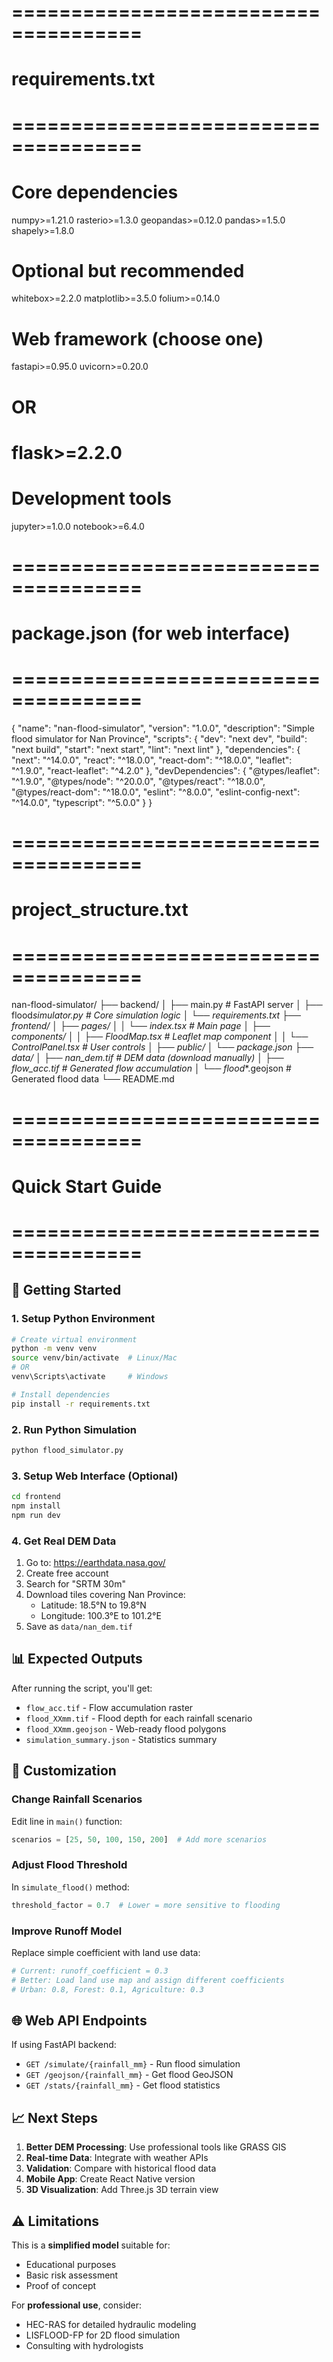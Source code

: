 # =====================================

# requirements.txt

# =====================================

# Core dependencies

numpy>=1.21.0
rasterio>=1.3.0
geopandas>=0.12.0
pandas>=1.5.0
shapely>=1.8.0

# Optional but recommended

whitebox>=2.2.0
matplotlib>=3.5.0
folium>=0.14.0

# Web framework (choose one)

fastapi>=0.95.0
uvicorn>=0.20.0

# OR

# flask>=2.2.0

# Development tools

jupyter>=1.0.0
notebook>=6.4.0

# =====================================

# package.json (for web interface)

# =====================================

{
"name": "nan-flood-simulator",
"version": "1.0.0",
"description": "Simple flood simulator for Nan Province",
"scripts": {
"dev": "next dev",
"build": "next build",
"start": "next start",
"lint": "next lint"
},
"dependencies": {
"next": "^14.0.0",
"react": "^18.0.0",
"react-dom": "^18.0.0",
"leaflet": "^1.9.0",
"react-leaflet": "^4.2.0"
},
"devDependencies": {
"@types/leaflet": "^1.9.0",
"@types/node": "^20.0.0",
"@types/react": "^18.0.0",
"@types/react-dom": "^18.0.0",
"eslint": "^8.0.0",
"eslint-config-next": "^14.0.0",
"typescript": "^5.0.0"
}
}

# =====================================

# project_structure.txt

# =====================================

nan-flood-simulator/
├── backend/
│ ├── main.py # FastAPI server
│ ├── flood*simulator.py # Core simulation logic
│ └── requirements.txt
├── frontend/
│ ├── pages/
│ │ └── index.tsx # Main page
│ ├── components/
│ │ ├── FloodMap.tsx # Leaflet map component
│ │ └── ControlPanel.tsx # User controls
│ ├── public/
│ └── package.json
├── data/
│ ├── nan_dem.tif # DEM data (download manually)
│ ├── flow_acc.tif # Generated flow accumulation
│ └── flood*\*.geojson # Generated flood data
└── README.md

# =====================================

# Quick Start Guide

# =====================================

## 🚀 Getting Started

### 1. Setup Python Environment

```bash
# Create virtual environment
python -m venv venv
source venv/bin/activate  # Linux/Mac
# OR
venv\Scripts\activate     # Windows

# Install dependencies
pip install -r requirements.txt
```

### 2. Run Python Simulation

```bash
python flood_simulator.py
```

### 3. Setup Web Interface (Optional)

```bash
cd frontend
npm install
npm run dev
```

### 4. Get Real DEM Data

1. Go to: https://earthdata.nasa.gov/
2. Create free account
3. Search for "SRTM 30m"
4. Download tiles covering Nan Province:
   - Latitude: 18.5°N to 19.8°N
   - Longitude: 100.3°E to 101.2°E
5. Save as `data/nan_dem.tif`

## 📊 Expected Outputs

After running the script, you'll get:

- `flow_acc.tif` - Flow accumulation raster
- `flood_XXmm.tif` - Flood depth for each rainfall scenario
- `flood_XXmm.geojson` - Web-ready flood polygons
- `simulation_summary.json` - Statistics summary

## 🔧 Customization

### Change Rainfall Scenarios

Edit line in `main()` function:

```python
scenarios = [25, 50, 100, 150, 200]  # Add more scenarios
```

### Adjust Flood Threshold

In `simulate_flood()` method:

```python
threshold_factor = 0.7  # Lower = more sensitive to flooding
```

### Improve Runoff Model

Replace simple coefficient with land use data:

```python
# Current: runoff_coefficient = 0.3
# Better: Load land use map and assign different coefficients
# Urban: 0.8, Forest: 0.1, Agriculture: 0.3
```

## 🌐 Web API Endpoints

If using FastAPI backend:

- `GET /simulate/{rainfall_mm}` - Run flood simulation
- `GET /geojson/{rainfall_mm}` - Get flood GeoJSON
- `GET /stats/{rainfall_mm}` - Get flood statistics

## 📈 Next Steps

1. **Better DEM Processing**: Use professional tools like GRASS GIS
2. **Real-time Data**: Integrate with weather APIs
3. **Validation**: Compare with historical flood data
4. **Mobile App**: Create React Native version
5. **3D Visualization**: Add Three.js 3D terrain view

## ⚠️ Limitations

This is a **simplified model** suitable for:

- Educational purposes
- Basic risk assessment
- Proof of concept

For **professional use**, consider:

- HEC-RAS for detailed hydraulic modeling
- LISFLOOD-FP for 2D flood simulation
- Consulting with hydrologists
